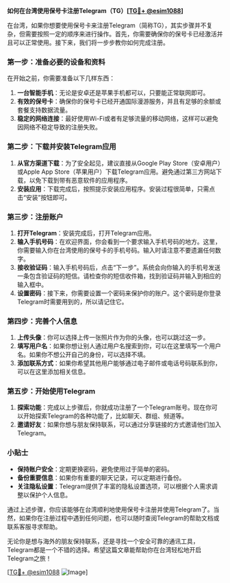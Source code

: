 **如何在台湾使用保号卡注册Telegram（TG）[[TG💪+ @esim1088](https://t.me/s/esim1088)]**

在台湾，如果你想要使用保号卡来注册Telegram（简称TG），其实步骤并不复杂，但需要按照一定的顺序来进行操作。首先，你需要确保你的保号卡已经激活并且可以正常使用。接下来，我们将一步步教你如何完成注册。

### 第一步：准备必要的设备和资料

在开始之前，你需要准备以下几样东西：

1. **一台智能手机**：无论是安卓还是苹果手机都可以，只要能正常联网即可。
2. **有效的保号卡**：确保你的保号卡已经开通国际漫游服务，并且有足够的余额或套餐支持数据流量。
3. **稳定的网络连接**：最好使用Wi-Fi或者有足够流量的移动网络，这样可以避免因网络不稳定导致的注册失败。

### 第二步：下载并安装Telegram应用

1. **从官方渠道下载**：为了安全起见，建议直接从Google Play Store（安卓用户）或Apple App Store（苹果用户）下载Telegram应用。避免通过第三方网站下载，以免下载到带有恶意软件的应用程序。
2. **安装应用**：下载完成后，按照提示安装应用程序。安装过程很简单，只需点击“安装”按钮即可。

### 第三步：注册账户

1. **打开Telegram**：安装完成后，打开Telegram应用。
2. **输入手机号码**：在欢迎界面，你会看到一个要求输入手机号码的地方。这里，你需要输入你在台湾使用的保号卡的手机号码。输入时请注意不要遗漏任何数字。
3. **接收验证码**：输入手机号码后，点击“下一步”。系统会向你输入的手机号发送一条包含验证码的短信。请检查你的短信收件箱，找到验证码并输入到相应的输入框中。
4. **设置密码**：接下来，你需要设置一个密码来保护你的账户。这个密码是你登录Telegram时需要用到的，所以请记住它。

### 第四步：完善个人信息

1. **上传头像**：你可以选择上传一张照片作为你的头像，也可以跳过这一步。
2. **填写用户名**：如果你想让别人通过用户名搜索到你，可以在这里填写一个用户名。如果你不想公开自己的身份，可以选择不填。
3. **添加联系方式**：如果你希望其他用户能够通过电子邮件或电话号码联系到你，可以在这里添加相关信息。

### 第五步：开始使用Telegram

1. **探索功能**：完成以上步骤后，你就成功注册了一个Telegram账号。现在你可以开始探索Telegram的各种功能了，比如聊天、群组、频道等。
2. **邀请好友**：如果你想与朋友保持联系，可以通过分享链接的方式邀请他们加入Telegram。

### 小贴士

- **保持账户安全**：定期更换密码，避免使用过于简单的密码。
- **备份重要信息**：如果你有重要的聊天记录，可以定期进行备份。
- **关注隐私设置**：Telegram提供了丰富的隐私设置选项，可以根据个人需求调整以保护个人信息。

通过上述步骤，你应该能够在台湾顺利地使用保号卡注册并使用Telegram了。当然，如果你在注册过程中遇到任何问题，也可以随时查阅Telegram的帮助文档或联系客服寻求帮助。

无论你是想与海外的朋友保持联系，还是寻找一个安全可靠的通讯工具，Telegram都是一个不错的选择。希望这篇文章能帮助你在台湾轻松地开启Telegram之旅！

[[TG💪+ @esim1088](https://t.me/s/esim1088) ![Image](https://i.postimg.cc/4NQfJmqS/Snipaste-2025-05-13-00-14-12.png)]